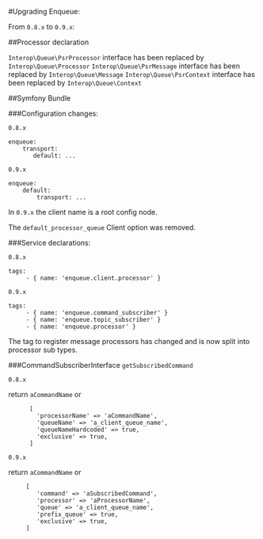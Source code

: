 #Upgrading Enqueue:

From `0.8.x` to `0.9.x`:

##Processor declaration

`Interop\Queue\PsrProcessor` interface has been replaced by `Interop\Queue\Processor`
`Interop\Queue\PsrMessage` interface has been replaced by `Interop\Queue\Message`
`Interop\Queue\PsrContext` interface has been replaced by `Interop\Queue\Context`



##Symfony Bundle

###Configuration changes:

`0.8.x`


```
enqueue:
    transport:
       default: ...
```

`0.9.x`


```
enqueue:
    default:
        transport: ...
```

In `0.9.x` the client name is a root config node.

The `default_processor_queue` Client option was removed.

###Service declarations:

`0.8.x`


```
tags:
     - { name: 'enqueue.client.processor' }
```

`0.9.x`


```
tags:
     - { name: 'enqueue.command_subscriber' }
     - { name: 'enqueue.topic_subscriber' }
     - { name: 'enqueue.processor' }
```

The tag to register message processors has changed and is now split into processor sub types.

###CommandSubscriberInterface `getSubscribedCommand`


`0.8.x`

return `aCommandName` or 
```
      [
        'processorName' => 'aCommandName',
        'queueName' => 'a_client_queue_name',
        'queueNameHardcoded' => true,
        'exclusive' => true,
      ]
```

`0.9.x`


return `aCommandName` or 
```
     [
        'command' => 'aSubscribedCommand',
        'processor' => 'aProcessorName',
        'queue' => 'a_client_queue_name',
        'prefix_queue' => true,
        'exclusive' => true,
     ]
```

